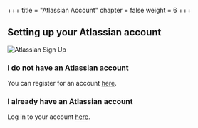+++
title = "Atlassian Account"
chapter = false
weight = 6
+++

## Setting up your Atlassian account

![Atlassian Sign Up](../../images/bitbucket-signup.png)

### I do not have an Atlassian account

You can register for an account [here](https://id.atlassian.com/signup?application=bitbucket&continue=https%3A//bitbucket.org/account/signin/%3Foptintocst%3D1%26next%3D/%3Faidsignup%3D1).

### I already have an Atlassian account

Log in to your account [here](https://id.atlassian.com/login?application=bitbucket&continue=https%3A//bitbucket.org/account/signin/%3Foptintocst%3D1%26next%3D/%3Faidsignup%3D1).
